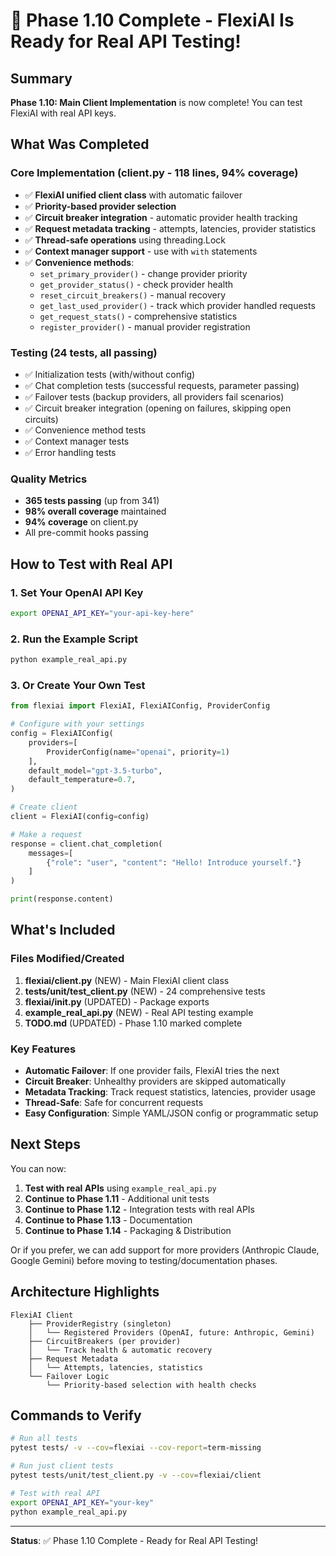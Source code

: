 # 🎉 Phase 1.10 Complete - FlexiAI Is Ready for Real API Testing!

## Summary

**Phase 1.10: Main Client Implementation** is now complete! You can test FlexiAI with real API keys.

## What Was Completed

### Core Implementation (client.py - 118 lines, 94% coverage)
- ✅ **FlexiAI unified client class** with automatic failover
- ✅ **Priority-based provider selection**
- ✅ **Circuit breaker integration** - automatic provider health tracking
- ✅ **Request metadata tracking** - attempts, latencies, provider statistics
- ✅ **Thread-safe operations** using threading.Lock
- ✅ **Context manager support** - use with `with` statements
- ✅ **Convenience methods**:
  - `set_primary_provider()` - change provider priority
  - `get_provider_status()` - check provider health
  - `reset_circuit_breakers()` - manual recovery
  - `get_last_used_provider()` - track which provider handled requests
  - `get_request_stats()` - comprehensive statistics
  - `register_provider()` - manual provider registration

### Testing (24 tests, all passing)
- ✅ Initialization tests (with/without config)
- ✅ Chat completion tests (successful requests, parameter passing)
- ✅ Failover tests (backup providers, all providers fail scenarios)
- ✅ Circuit breaker integration (opening on failures, skipping open circuits)
- ✅ Convenience method tests
- ✅ Context manager tests
- ✅ Error handling tests

### Quality Metrics
- **365 tests passing** (up from 341)
- **98% overall coverage** maintained
- **94% coverage** on client.py
- All pre-commit hooks passing

## How to Test with Real API

### 1. Set Your OpenAI API Key
```bash
export OPENAI_API_KEY="your-api-key-here"
```

### 2. Run the Example Script
```bash
python example_real_api.py
```

### 3. Or Create Your Own Test
```python
from flexiai import FlexiAI, FlexiAIConfig, ProviderConfig

# Configure with your settings
config = FlexiAIConfig(
    providers=[
        ProviderConfig(name="openai", priority=1)
    ],
    default_model="gpt-3.5-turbo",
    default_temperature=0.7,
)

# Create client
client = FlexiAI(config=config)

# Make a request
response = client.chat_completion(
    messages=[
        {"role": "user", "content": "Hello! Introduce yourself."}
    ]
)

print(response.content)
```

## What's Included

### Files Modified/Created
1. **flexiai/client.py** (NEW) - Main FlexiAI client class
2. **tests/unit/test_client.py** (NEW) - 24 comprehensive tests
3. **flexiai/__init__.py** (UPDATED) - Package exports
4. **example_real_api.py** (NEW) - Real API testing example
5. **TODO.md** (UPDATED) - Phase 1.10 marked complete

### Key Features
- **Automatic Failover**: If one provider fails, FlexiAI tries the next
- **Circuit Breaker**: Unhealthy providers are skipped automatically
- **Metadata Tracking**: Track request statistics, latencies, provider usage
- **Thread-Safe**: Safe for concurrent requests
- **Easy Configuration**: Simple YAML/JSON config or programmatic setup

## Next Steps

You can now:

1. **Test with real APIs** using `example_real_api.py`
2. **Continue to Phase 1.11** - Additional unit tests
3. **Continue to Phase 1.12** - Integration tests with real APIs
4. **Continue to Phase 1.13** - Documentation
5. **Continue to Phase 1.14** - Packaging & Distribution

Or if you prefer, we can add support for more providers (Anthropic Claude, Google Gemini) before moving to testing/documentation phases.

## Architecture Highlights

```
FlexiAI Client
    ├── ProviderRegistry (singleton)
    │   └── Registered Providers (OpenAI, future: Anthropic, Gemini)
    ├── CircuitBreakers (per provider)
    │   └── Track health & automatic recovery
    ├── Request Metadata
    │   └── Attempts, latencies, statistics
    └── Failover Logic
        └── Priority-based selection with health checks
```

## Commands to Verify

```bash
# Run all tests
pytest tests/ -v --cov=flexiai --cov-report=term-missing

# Run just client tests
pytest tests/unit/test_client.py -v --cov=flexiai/client

# Test with real API
export OPENAI_API_KEY="your-key"
python example_real_api.py
```

---

**Status**: ✅ Phase 1.10 Complete - Ready for Real API Testing!

